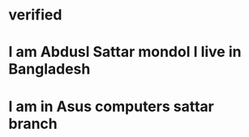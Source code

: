 # verified
# I am Abdusl Sattar mondol I live in Bangladesh 
# I am in Asus computers sattar branch
